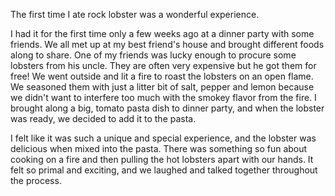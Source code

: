 The first time I ate rock lobster was a wonderful experience.

I had it for the first time only a few weeks ago at a dinner party with some friends. We all met up at my best friend's house and brought different foods along to share. One of my friends was lucky enough to procure some lobsters from his uncle. They are often very expensive but he got them for free! We went outside and lit a fire to roast the lobsters on an open flame. We seasoned them with just a litter bit of salt, pepper and lemon because we didn't want to interfere too much with the smokey flavor from the fire. I brought along a big, tomato pasta dish to dinner party, and when the lobster was ready, we decided to add it to the pasta.

I felt like it was such a unique and special experience, and the lobster was delicious when mixed into the pasta. There was something so fun about cooking on a fire and then pulling the hot lobsters apart with our hands. It felt so primal and exciting, and we laughed and talked together throughout the process.

